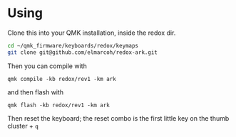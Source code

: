 Using
=====

Clone this into your QMK installation, inside the redox dir.


```bash
cd ~/qmk_firmware/keyboards/redox/keymaps
git clone git@github.com/elmarcoh/redox-ark.git
```

Then you can compile with

```
qmk compile -kb redox/rev1 -km ark
```

and then flash with

```
qmk flash -kb redox/rev1 -km ark
```


Then reset the keyboard; the reset combo is the first little key on the thumb cluster + `q`

